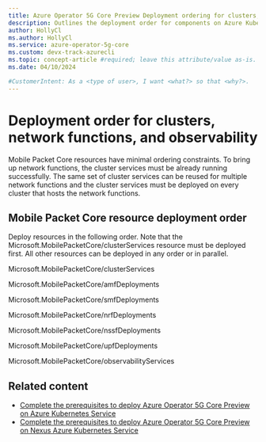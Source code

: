```yaml
---
title: Azure Operator 5G Core Preview Deployment ordering for clusters, network functions, and observability 
description: Outlines the deployment order for components on Azure Kubernetes Services or Nexus Azure Kubernetes Services
author: HollyCl
ms.author: HollyCl
ms.service: azure-operator-5g-core
ms.custom: devx-track-azurecli
ms.topic: concept-article #required; leave this attribute/value as-is.
ms.date: 04/10/2024

#CustomerIntent: As a <type of user>, I want <what?> so that <why?>.
---
```


# Deployment order for clusters, network functions, and observability 

Mobile Packet Core resources have minimal ordering constraints. To bring up network functions, the cluster services must be already running successfully. The same set of cluster services can be reused for multiple network functions and the cluster services must be deployed on every cluster that hosts the network functions.

## Mobile Packet Core resource deployment order

Deploy resources in the following order. Note that the Microsoft.MobilePacketCore/clusterServices resource must be deployed first. All other resources can be deployed in any order or in parallel.
  
Microsoft.MobilePacketCore/clusterServices 

Microsoft.MobilePacketCore/amfDeployments 

Microsoft.MobilePacketCore/smfDeployments 

Microsoft.MobilePacketCore/nrfDeployments 

Microsoft.MobilePacketCore/nssfDeployments 

Microsoft.MobilePacketCore/upfDeployments 

Microsoft.MobilePacketCore/observabilityServices 

## Related content

- [Complete the prerequisites to deploy Azure Operator 5G Core Preview on Azure Kubernetes Service](quickstart-complete-prerequisites-deploy-azure-kubernetes-service.md)
- [Complete the prerequisites to deploy Azure Operator 5G Core Preview on Nexus Azure Kubernetes Service](quickstart-complete-prerequisites-deploy-nexus-azure-kubernetes-service.md)
